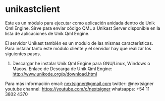 # unikastclient

Este es un módulo para ejecutar como aplicación anidada dentro de Unik 
Qml Engine. Sirve para enviar código QML a Unikast Server disponible en 
la lista de aplicaciones de Unik Qml Engine.


El servidor Unikast también es un modulo de las mismas características. 
Para instalar tanto este módulo cliente y el servidor hay que realizar 
los siguientes pasos.

1) Descargar he instalar Unik Qml Engine para GNU/Linux, Windows o 
Macos.
Enlace de Descarga de Unik Qml Engine: 
http://www.unikode.org/p/download.html

Para más información
email: nextsigner@gmail.com
twitter: @nextsigner
youtube channel: https://youtube.com/c/nextsigner
whatsapps: +54 11 3802 4370

